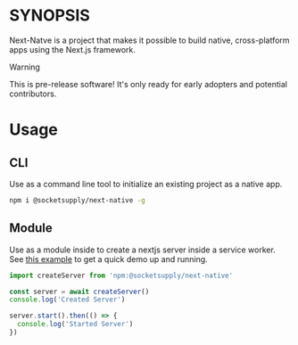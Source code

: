 # SYNOPSIS

Next-Natve is a project that makes it possible to build native, cross-platform apps using the
Next.js framework.

> [!WARNING]
> This is pre-release software! It's only ready for early adopters and potential contributors.

# Usage

## CLI

Use as a command line tool to initialize an existing project as a native app.

```bash
npm i @socketsupply/next-native -g
```

## Module

Use as a module inside to create a nextjs server inside a service worker. See [this example][0]
to get a quick demo up and running.

```js
import createServer from 'npm:@socketsupply/next-native'

const server = await createServer()
console.log('Created Server')

server.start().then(() => {
  console.log('Started Server')
})
```

[0]:test
